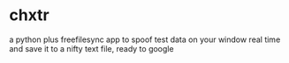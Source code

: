 # chxtr
a python plus freefilesync app to spoof test data on your window real time and save it to a nifty text file, ready to google
